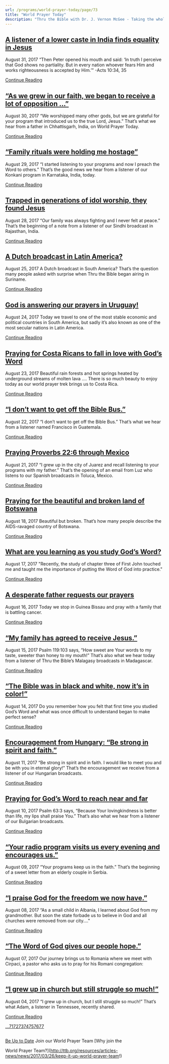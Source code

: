 ```yaml
---
url: /programs/world-prayer-today/page/73
title: "World Prayer Today"
description: "Thru the Bible with Dr. J. Vernon McGee - Taking the whole Word to the whole world"
---
```







## [A listener of a lower caste in India finds equality in Jesus](../world-prayer-today/2017/08/31/a-listener-of-a-lower-caste-in-india-finds-equality-in-jesus)


August 31, 2017
“Then Peter opened his mouth and said: ‘In truth I perceive that God shows no partiality. But in every nation whoever fears Him and works righteousness is accepted by Him.’” -Acts 10:34, 35


[Continue Reading](../world-prayer-today/2017/08/31/a-listener-of-a-lower-caste-in-india-finds-equality-in-jesus)




## [“As we grew in our faith, we began to receive a lot of opposition …”](../world-prayer-today/2017/08/30/as-we-grew-in-our-faith-we-began-to-receive-a-lot-of-opposition)


August 30, 2017
“We worshipped many other gods, but we are grateful for your program that introduced us to the true Lord, Jesus.” That’s what we hear from a father in Chhattisgarh, India, on World Prayer Today. 


[Continue Reading](../world-prayer-today/2017/08/30/as-we-grew-in-our-faith-we-began-to-receive-a-lot-of-opposition)




## [“Family rituals were holding me hostage”](../world-prayer-today/2017/08/29/family-rituals-were-holding-me-hostage)


August 29, 2017
“I started listening to your programs and now I preach the Word to others.” That’s the good news we hear from a listener of our Konkani program in Karnataka, India, today. 


[Continue Reading](../world-prayer-today/2017/08/29/family-rituals-were-holding-me-hostage)




## [Trapped in generations of idol worship, they found Jesus](../world-prayer-today/2017/08/28/trapped-in-generations-of-idol-worship-they-found-jesus)


August 28, 2017
“Our family was always fighting and I never felt at peace.” That’s the beginning of a note from a listener of our Sindhi broadcast in Rajasthan, India.


[Continue Reading](../world-prayer-today/2017/08/28/trapped-in-generations-of-idol-worship-they-found-jesus)




## [A Dutch broadcast in Latin America?](../world-prayer-today/2017/08/25/a-dutch-broadcast-in-latin-america)


August 25, 2017
A Dutch broadcast in South America? That’s the question many people asked with surprise when Thru the Bible began airing in Suriname. 


[Continue Reading](../world-prayer-today/2017/08/25/a-dutch-broadcast-in-latin-america)




## [God is answering our prayers in Uruguay!](../world-prayer-today/2017/08/24/god-is-answering-our-prayers-in-uruguay!)


August 24, 2017
Today we travel to one of the most stable economic and political countries in South America, but sadly it’s also known as one of the most secular nations in Latin America.


[Continue Reading](../world-prayer-today/2017/08/24/god-is-answering-our-prayers-in-uruguay!)




## [Praying for Costa Ricans to fall in love with God’s Word](../world-prayer-today/2017/08/23/praying-for-costa-ricans-to-fall-in-love-with-god-s-word)


August 23, 2017
Beautiful rain forests and hot springs heated by underground streams of molten lava …. There is so much beauty to enjoy today as our world prayer trek brings us to Costa Rica.


[Continue Reading](../world-prayer-today/2017/08/23/praying-for-costa-ricans-to-fall-in-love-with-god-s-word)




## [“I don’t want to get off the Bible Bus.”](../world-prayer-today/2017/08/22/i-don-t-want-to-get-off-the-bible-bus-)


August 22, 2017
“I don’t want to get off the Bible Bus.” That’s what we hear from a listener named Francisco in Guatemala.


[Continue Reading](../world-prayer-today/2017/08/22/i-don-t-want-to-get-off-the-bible-bus-)




## [Praying Proverbs 22:6 through Mexico](../world-prayer-today/2017/08/21/praying-proverbs-22-6-through-mexico)


August 21, 2017
“I grew up in the city of Juarez and recall listening to your programs with my father.” That’s the opening of an email from Luz who listens to our Spanish broadcasts in Toluca, Mexico.


[Continue Reading](../world-prayer-today/2017/08/21/praying-proverbs-22-6-through-mexico)




## [Praying for the beautiful and broken land of Botswana](../world-prayer-today/2017/08/18/praying-for-the-beautiful-and-broken-land-of-botswana)


August 18, 2017
Beautiful but broken. That’s how many people describe the AIDS-ravaged country of Botswana.


[Continue Reading](../world-prayer-today/2017/08/18/praying-for-the-beautiful-and-broken-land-of-botswana)




## [What are you learning as you study God’s Word?](../world-prayer-today/2017/08/17/what-are-you-learning-as-you-study-god-s-word)


August 17, 2017
"Recently, the study of chapter three of First John touched me and taught me the importance of putting the Word of God into practice."


[Continue Reading](../world-prayer-today/2017/08/17/what-are-you-learning-as-you-study-god-s-word)




## [A desperate father requests our prayers](../world-prayer-today/2017/08/16/a-desperate-father-requests-our-prayers)


August 16, 2017
Today we stop in Guinea Bissau and pray with a family that is battling cancer.


[Continue Reading](../world-prayer-today/2017/08/16/a-desperate-father-requests-our-prayers)




## [“My family has agreed to receive Jesus.”](../world-prayer-today/2017/08/15/my-family-has-agreed-to-receive-jesus-)


August 15, 2017
Psalm 119:103 says, “How sweet are Your words to my taste, sweeter than honey to my mouth!” That’s also what we hear today from a listener of Thru the Bible’s Malagasy broadcasts in Madagascar. 


[Continue Reading](../world-prayer-today/2017/08/15/my-family-has-agreed-to-receive-jesus-)




## [“The Bible was in black and white, now it’s in color!”](../world-prayer-today/2017/08/14/the-bible-was-in-black-and-white-now-it-s-in-color!)


August 14, 2017
Do you remember how you felt that first time you studied God’s Word and what was once difficult to understand began to make perfect sense?


[Continue Reading](../world-prayer-today/2017/08/14/the-bible-was-in-black-and-white-now-it-s-in-color!)




## [Encouragement from Hungary: “Be strong in spirit and faith.”](../world-prayer-today/2017/08/11/encouragement-from-hungary-be-strong-in-spirit-and-faith-)


August 11, 2017
“Be strong in spirit and in faith. I would like to meet you and be with you in eternal glory!” That’s the encouragement we receive from a listener of our Hungarian broadcasts. 


[Continue Reading](../world-prayer-today/2017/08/11/encouragement-from-hungary-be-strong-in-spirit-and-faith-)




## [Praying for God’s Word to reach near and far](../world-prayer-today/2017/08/10/praying-for-god-s-word-to-reach-near-and-far)


August 10, 2017
Psalm 63:3 says, “Because Your lovingkindness is better than life, my lips shall praise You.” That’s also what we hear from a listener of our Bulgarian broadcasts. 


[Continue Reading](../world-prayer-today/2017/08/10/praying-for-god-s-word-to-reach-near-and-far)




## [“Your radio program visits us every evening and encourages us.”](../world-prayer-today/2017/08/09/your-radio-program-visits-us-every-evening-and-encourages-us-)


August 09, 2017
“Your programs keep us in the faith.” That’s the beginning of a sweet letter from an elderly couple in Serbia.


[Continue Reading](../world-prayer-today/2017/08/09/your-radio-program-visits-us-every-evening-and-encourages-us-)




## [“I praise God for the freedom we now have.”](../world-prayer-today/2017/08/08/i-praise-god-for-the-freedom-we-now-have-)


August 08, 2017
“As a small child in Albania, I learned about God from my grandmother. But soon the state forbade us to believe in God and all churches were removed from our city...."


[Continue Reading](../world-prayer-today/2017/08/08/i-praise-god-for-the-freedom-we-now-have-)




## [“The Word of God gives our people hope.”](../world-prayer-today/2017/08/07/the-word-of-god-gives-our-people-hope-)


August 07, 2017
Our journey brings us to Romania where we meet with Cirpaci, a pastor who asks us to pray for his Romani congregation:


[Continue Reading](../world-prayer-today/2017/08/07/the-word-of-god-gives-our-people-hope-)




## [“I grew up in church but still struggle so much!”](../world-prayer-today/2017/08/04/i-grew-up-in-church-but-still-struggle-so-much!)


August 04, 2017
“I grew up in church, but I still struggle so much!” That’s what Adam, a listener in Tennessee, recently shared.


[Continue Reading](../world-prayer-today/2017/08/04/i-grew-up-in-church-but-still-struggle-so-much!)





[...](https://ttb.org/programs/world-prayer-today/page/70)[71](https://ttb.org/programs/world-prayer-today/page/71)[72](https://ttb.org/programs/world-prayer-today/page/72)[73](https://ttb.org/programs/world-prayer-today/page/73)[74](https://ttb.org/programs/world-prayer-today/page/74)[75](https://ttb.org/programs/world-prayer-today/page/75)[76](https://ttb.org/programs/world-prayer-today/page/76)[77](https://ttb.org/programs/world-prayer-today/page/77)





## 




[Be Up to Date](http://feeds.feedburner.com/WorldPrayerToday "World Prayer Today RSS Feed")
Join our World Prayer Team
[Why join the  

World Prayer Team?](http://ttb.org/resources/articles-news/news/2017/03/26/keep-it-up-world-prayer-team!)




